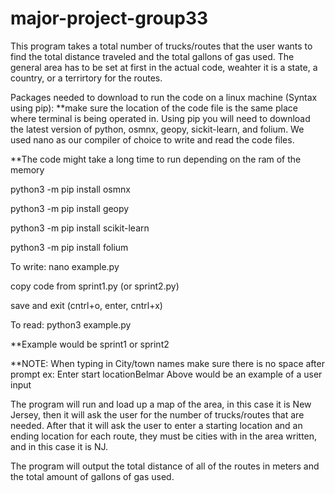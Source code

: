 # major-project-group33

This program takes a total number of trucks/routes that the user wants to find the total distance traveled and the total gallons of gas used. 
The general area has to be set at first in the actual code, weahter it is a state, a country, or a terrirtory for the routes.

Packages needed to download to run the code on a linux machine (Syntax using pip):
**make sure the location of the code file is the same place where terminal is being operated in.
Using pip you will need to download the latest version of python, osmnx, geopy, sickit-learn, and folium. 
We used nano as our compiler of choice to write and read the code files. 

**The code might take a long time to run depending on the ram of the memory

python3 -m pip install osmnx 

python3 -m pip install geopy

python3 -m pip install scikit-learn

python3 -m pip install folium

To write: nano example.py

copy code from sprint1.py (or sprint2.py)

save and exit (cntrl+o, enter, cntrl+x)

To read: python3 example.py

**Example would be sprint1 or sprint2

**NOTE: When typing in City/town names make sure there is no space after prompt
  ex: Enter start locationBelmar
  Above would be an example of a user input


The program will run and load up a map of the area, in this case it is New Jersey, then it will ask the user for the number of 
trucks/routes that are needed. After that it will ask the user to enter a starting location and an ending location for each route,
they must be cities with in the area written, and in this case it is NJ. 

The program will output the total distance of all of the routes in meters and the total amount of gallons of gas used.
